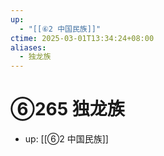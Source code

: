 ```yaml
---
up:
  - "[[⑥2 中国民族]]"
ctime: 2025-03-01T13:34:24+08:00
aliases:
  - 独龙族
---
```


# ⑥265 独龙族

- up: [[⑥2 中国民族]]
